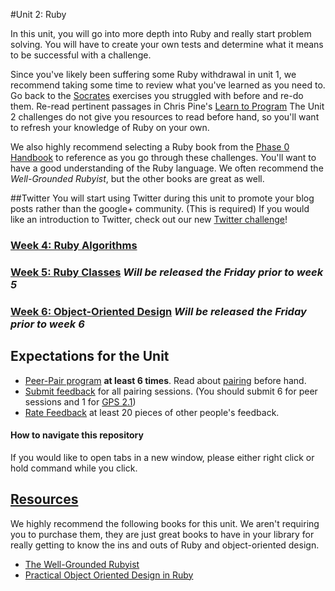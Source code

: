 #Unit 2: Ruby

In this unit, you will go into more depth into Ruby and really start problem solving. You will have to create your own tests and determine what it means to be successful with a challenge.

Since you've likely been suffering some Ruby withdrawal in unit 1, we recommend taking some time to review what you've learned as you need to. Go back to the [Socrates](https://socrates.devbootcamp.com) exercises you struggled with before and re-do them. Re-read pertinent passages in Chris Pine's [Learn to Program](http://pragprog.com/book/ltp2/learn-to-program) The Unit 2 challenges do not give you resources to read before hand, so you'll want to refresh your knowledge of Ruby on your own.

We also highly recommend selecting a Ruby book from the [Phase 0 Handbook](https://github.com/Devbootcamp/phase-0-handbook/blob/master/resources.md) to reference as you go through these challenges. You'll want to have a good understanding of the Ruby language. We often recommend the *Well-Grounded Rubyist*, but the other books are great as well.

##Twitter
You will start using Twitter during this unit to promote your blog posts rather than the google+ community. (This is required) If you would like an introduction to Twitter, check out our new [Twitter challenge](https://github.com/Devbootcamp/phase-0-unit-1/tree/master/week-1/10-twitter-intro.md)!


### [Week 4: Ruby Algorithms](week-4)
### [Week 5: Ruby Classes](week-5)  *Will be released the Friday prior to week 5*
### [Week 6: Object-Oriented Design](week-6) *Will be released the Friday prior to week 6*

## Expectations for the Unit

- [Peer-Pair program](https://github.com/Devbootcamp/phase-0-handbook/blob/master/peer-pairing_sessions.md) **at least 6 times**. Read about [pairing](https://github.com/Devbootcamp/phase-0-handbook/blob/master/pairing-in-phase-0.md) before hand.
- [Submit feedback](https://socrates.devbootcamp.com/feedback/new) for all pairing sessions. (You should submit 6 for peer sessions and 1 for [GPS 2.1](https://github.com/Devbootcamp/phase-0-handbook/blob/master/guided-pairing-sessions.md))
- [Rate Feedback](https://socrates.devbootcamp.com/feedback) at least 20 pieces of other people's feedback.

#### How to navigate this repository
If you would like to open tabs in a new window, please either right click or hold command while you click.

## [Resources](https://github.com/Devbootcamp/phase-0-handbook/blob/master/resources.md)
We highly recommend the following books for this unit. We aren't requiring you to purchase them, they are just great books to have in your library for really getting to know the ins and outs of Ruby and object-oriented design.
- [The Well-Grounded Rubyist](http://www.manning.com/black2/)
- [Practical Object Oriented Design in Ruby](http://www.poodr.com/)
